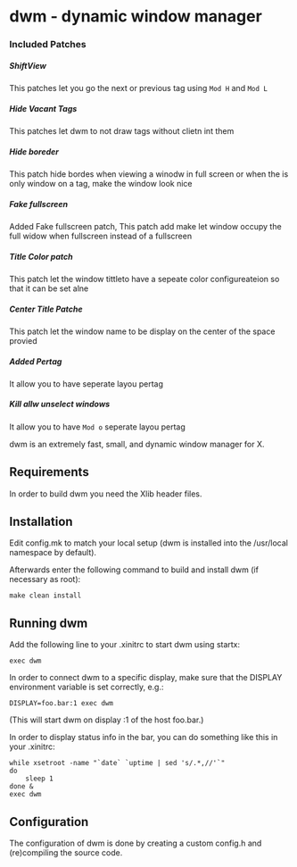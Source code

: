 
# dwm - dynamic window manager


###  Included Patches

##### ShiftView
This patches let you go the next or previous tag using `Mod H` and `Mod L`

##### Hide Vacant Tags
This patches let dwm to not draw tags without clietn int them

##### Hide boreder
This patch hide bordes when viewing a winodw in full screen or when the is only window
on a tag, make the window look nice

##### Fake fullscreen
Added Fake fullscreen patch, This patch add make let window occupy the full widow when
fullscreen instead of a fullscreen

##### Title Color patch
This patch let the window tittleto have a sepeate color configureateion
so that it can be set alne

##### Center Title Patche
This patch let the window name to be display on the
center of the space provied


##### Added Pertag
It allow you to have seperate layou pertag


##### Kill allw unselect windows
It allow you to have `Mod o` seperate layou pertag



dwm is an extremely fast, small, and dynamic window manager for X.


Requirements
------------
In order to build dwm you need the Xlib header files.


Installation
------------
Edit config.mk to match your local setup (dwm is installed into
the /usr/local namespace by default).

Afterwards enter the following command to build and install dwm (if
necessary as root):

    make clean install


Running dwm
-----------
Add the following line to your .xinitrc to start dwm using startx:

    exec dwm

In order to connect dwm to a specific display, make sure that
the DISPLAY environment variable is set correctly, e.g.:

    DISPLAY=foo.bar:1 exec dwm

(This will start dwm on display :1 of the host foo.bar.)

In order to display status info in the bar, you can do something
like this in your .xinitrc:

    while xsetroot -name "`date` `uptime | sed 's/.*,//'`"
    do
    	sleep 1
    done &
    exec dwm


Configuration
-------------
The configuration of dwm is done by creating a custom config.h
and (re)compiling the source code.
